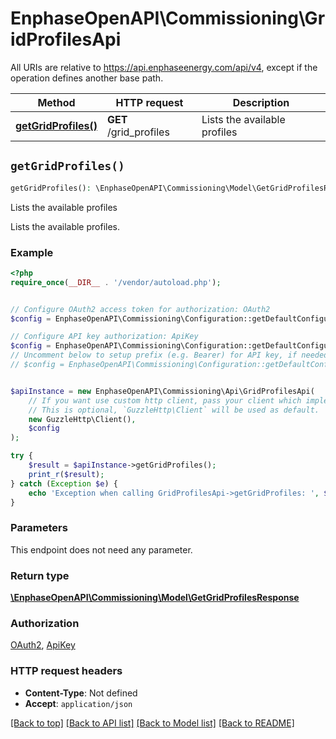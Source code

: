 # EnphaseOpenAPI\Commissioning\GridProfilesApi

All URIs are relative to https://api.enphaseenergy.com/api/v4, except if the operation defines another base path.

| Method | HTTP request | Description |
| ------------- | ------------- | ------------- |
| [**getGridProfiles()**](GridProfilesApi.md#getGridProfiles) | **GET** /grid_profiles | Lists the available profiles |


## `getGridProfiles()`

```php
getGridProfiles(): \EnphaseOpenAPI\Commissioning\Model\GetGridProfilesResponse
```

Lists the available profiles

Lists the available profiles.

### Example

```php
<?php
require_once(__DIR__ . '/vendor/autoload.php');


// Configure OAuth2 access token for authorization: OAuth2
$config = EnphaseOpenAPI\Commissioning\Configuration::getDefaultConfiguration()->setAccessToken('YOUR_ACCESS_TOKEN');

// Configure API key authorization: ApiKey
$config = EnphaseOpenAPI\Commissioning\Configuration::getDefaultConfiguration()->setApiKey('key', 'YOUR_API_KEY');
// Uncomment below to setup prefix (e.g. Bearer) for API key, if needed
// $config = EnphaseOpenAPI\Commissioning\Configuration::getDefaultConfiguration()->setApiKeyPrefix('key', 'Bearer');


$apiInstance = new EnphaseOpenAPI\Commissioning\Api\GridProfilesApi(
    // If you want use custom http client, pass your client which implements `GuzzleHttp\ClientInterface`.
    // This is optional, `GuzzleHttp\Client` will be used as default.
    new GuzzleHttp\Client(),
    $config
);

try {
    $result = $apiInstance->getGridProfiles();
    print_r($result);
} catch (Exception $e) {
    echo 'Exception when calling GridProfilesApi->getGridProfiles: ', $e->getMessage(), PHP_EOL;
}
```

### Parameters

This endpoint does not need any parameter.

### Return type

[**\EnphaseOpenAPI\Commissioning\Model\GetGridProfilesResponse**](../Model/GetGridProfilesResponse.md)

### Authorization

[OAuth2](../../README.md#OAuth2), [ApiKey](../../README.md#ApiKey)

### HTTP request headers

- **Content-Type**: Not defined
- **Accept**: `application/json`

[[Back to top]](#) [[Back to API list]](../../README.md#endpoints)
[[Back to Model list]](../../README.md#models)
[[Back to README]](../../README.md)
